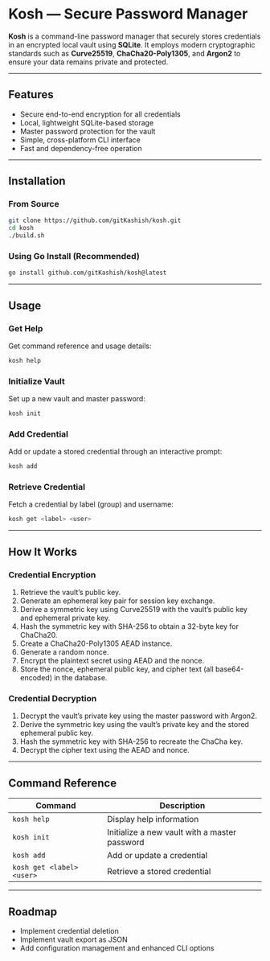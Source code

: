 # Kosh — Secure Password Manager

**Kosh** is a command-line password manager that securely stores credentials in an encrypted local vault using **SQLite**.
It employs modern cryptographic standards such as **Curve25519**, **ChaCha20-Poly1305**, and **Argon2** to ensure your data remains private and protected.

---

## Features

* Secure end-to-end encryption for all credentials
* Local, lightweight SQLite-based storage
* Master password protection for the vault
* Simple, cross-platform CLI interface
* Fast and dependency-free operation

---

## Installation

### From Source

```bash
git clone https://github.com/gitKashish/kosh.git
cd kosh
./build.sh
```

### Using Go Install (Recommended)

```bash
go install github.com/gitKashish/kosh@latest
```

---

## Usage

### Get Help

Get command reference and usage details:

```bash
kosh help
```

### Initialize Vault

Set up a new vault and master password:

```bash
kosh init
```

### Add Credential

Add or update a stored credential through an interactive prompt:

```bash
kosh add
```

### Retrieve Credential

Fetch a credential by label (group) and username:

```bash
kosh get <label> <user>
```

---

## How It Works

### Credential Encryption

1. Retrieve the vault’s public key.
2. Generate an ephemeral key pair for session key exchange.
3. Derive a symmetric key using Curve25519 with the vault’s public key and ephemeral private key.
4. Hash the symmetric key with SHA-256 to obtain a 32-byte key for ChaCha20.
5. Create a ChaCha20-Poly1305 AEAD instance.
6. Generate a random nonce.
7. Encrypt the plaintext secret using AEAD and the nonce.
8. Store the nonce, ephemeral public key, and cipher text (all base64-encoded) in the database.

### Credential Decryption

1. Decrypt the vault’s private key using the master password with Argon2.
2. Derive the symmetric key using the vault’s private key and the stored ephemeral public key.
3. Hash the symmetric key with SHA-256 to recreate the ChaCha key.
4. Decrypt the cipher text using the AEAD and nonce.

---

## Command Reference

| Command                   | Description                                   |
| ------------------------- | --------------------------------------------- |
| `kosh help`               | Display help information                      |
| `kosh init`               | Initialize a new vault with a master password |
| `kosh add`                | Add or update a credential                    |
| `kosh get <label> <user>` | Retrieve a stored credential                  |

---

## Roadmap

* Implement credential deletion
* Implement vault export as JSON
* Add configuration management and enhanced CLI options
